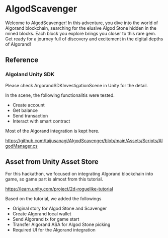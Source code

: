 # AlgodScavenger

Welcome to AlgodScavenger! In this adventure, you dive into the world of Algorand blockchain, searching for the elusive Algod Stone hidden in the mined blocks. Each block you explore brings you closer to this rare gem. Get ready for a journey full of discovery and excitement in the digital depths of Algorand!

## Reference

### Algoland Unity SDK

Please check ArgorandSDKInvestigationScene in Unity for the detail.

In the scene, the following functionalitis were tested.

- Create account
- Get balance
- Send transaction
- Interact with smart contract

Most of the Algorand integration is kept here.

https://github.com/taijusanagi/AlgodScavenger/blob/main/Assets/Scripts/AlgodManager.cs

## Asset from Unity Asset Store

For this hackathon, we focused on integrating Algorand blockchain into game, so game part is almost from this tutorial.

https://learn.unity.com/project/2d-roguelike-tutorial

Based on the tutorial, we added the followings

- Original story for Algod Stone and Scavenger
- Create Algorand local wallet
- Send Algorand tx for game start
- Transfer Algorand ASA for Algod Stone picking
- Required UI for the Algorand integration
